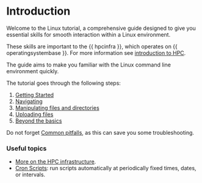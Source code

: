 # Introduction

Welcome to the Linux tutorial, a comprehensive guide designed to give you essential skills for smooth interaction within a Linux environment.

These skills are important to the {{ hpcinfra }}, which operates on {{ operatingsystembase }}.
For more information see [introduction to HPC](../introduction.md).

The guide aims to make you familiar with the Linux command line environment quickly.

The tutorial goes through the following steps:

1. [Getting Started](getting_started.md)
2. [Navigating](navigating.md)
3. [Manipulating files and directories](manipulating_files_and_directories.md)
4. [Uploading files](uploading_files.md)
5. [Beyond the basics](beyond_the_basics.md)

Do not forget [Common pitfalls](common_pitfalls.md), as this can save you some troubleshooting.

### Useful topics

- [More on the HPC infrastructure](hpc_infrastructure.md).
- [Cron Scripts](../crontab.md): run scripts automatically at periodically fixed times, dates, or intervals.

